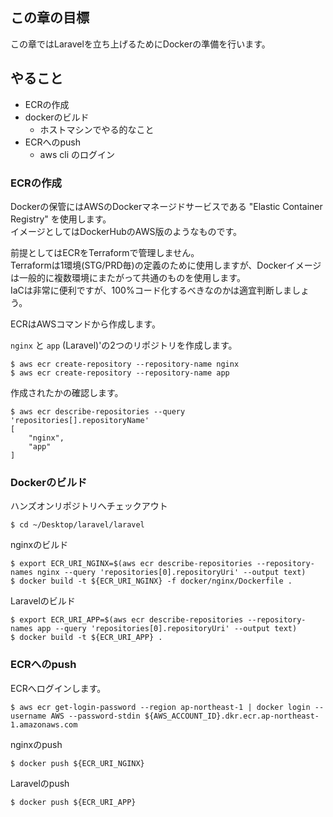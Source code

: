 ## この章の目標
この章ではLaravelを立ち上げるためにDockerの準備を行います。

## やること
- ECRの作成
- dockerのビルド
    - ホストマシンでやる的なこと
- ECRへのpush
    - aws cli のログイン

### ECRの作成
Dockerの保管にはAWSのDockerマネージドサービスである "Elastic Container Registry" を使用します。  
イメージとしてはDockerHubのAWS版のようなものです。

前提としてはECRをTerraformで管理しません。  
Terraformは1環境(STG/PRD毎)の定義のために使用しますが、Dockerイメージは一般的に複数環境にまたがって共通のものを使用します。  
IaCは非常に便利ですが、100%コード化するべきなのかは適宜判断しましょう。

ECRはAWSコマンドから作成します。  

`nginx` と `app` (Laravel)'の2つのリポジトリを作成します。

```console
$ aws ecr create-repository --repository-name nginx
$ aws ecr create-repository --repository-name app
```

作成されたかの確認します。

```console
$ aws ecr describe-repositories --query 'repositories[].repositoryName'
[
    "nginx",
    "app"
]
```

### Dockerのビルド
ハンズオンリポジトリへチェックアウト
```console
$ cd ~/Desktop/laravel/laravel
```

nginxのビルド

```console
$ export ECR_URI_NGINX=$(aws ecr describe-repositories --repository-names nginx --query 'repositories[0].repositoryUri' --output text)
$ docker build -t ${ECR_URI_NGINX} -f docker/nginx/Dockerfile .
```

Laravelのビルド

```console
$ export ECR_URI_APP=$(aws ecr describe-repositories --repository-names app --query 'repositories[0].repositoryUri' --output text)
$ docker build -t ${ECR_URI_APP} .
```

### ECRへのpush
ECRへログインします。  

```console
$ aws ecr get-login-password --region ap-northeast-1 | docker login --username AWS --password-stdin ${AWS_ACCOUNT_ID}.dkr.ecr.ap-northeast-1.amazonaws.com
```

nginxのpush
```console
$ docker push ${ECR_URI_NGINX}
```

Laravelのpush
```console
$ docker push ${ECR_URI_APP}
```
